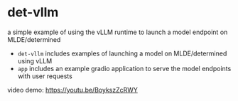 # det-vllm
a simple example of using the vLLM runtime to launch a model endpoint on MLDE/determined

* `det-vllm` includes examples of launching a model on MLDE/determined using vLLM
* `app` includes an example gradio application to serve the model endpoints with user requests

video demo: https://youtu.be/BoykszZcRWY 
